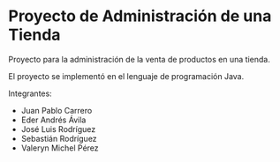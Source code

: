 # Proyecto de Administración de una Tienda

Proyecto para la administración de la venta de productos en una tienda.

El proyecto se implementó en el lenguaje de programación Java.

Integrantes:

- Juan Pablo Carrero
- Eder Andrés Ávila 
- José Luis Rodríguez
- Sebastián Rodríguez 
- Valeryn Michel Pérez

